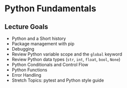 # Python Fundamentals

## Lecture Goals
- Python and a Short history
- Package management with pip
- Debugging
- Review Python variable scope and the `global` keyword
- Review Python data types (`str`, `int`, `float`, `bool`, `None`)
- Python Conditionals and Control Flow
- Python Functions
- Error Handling
- Stretch Topics: pytest and Python style guide
